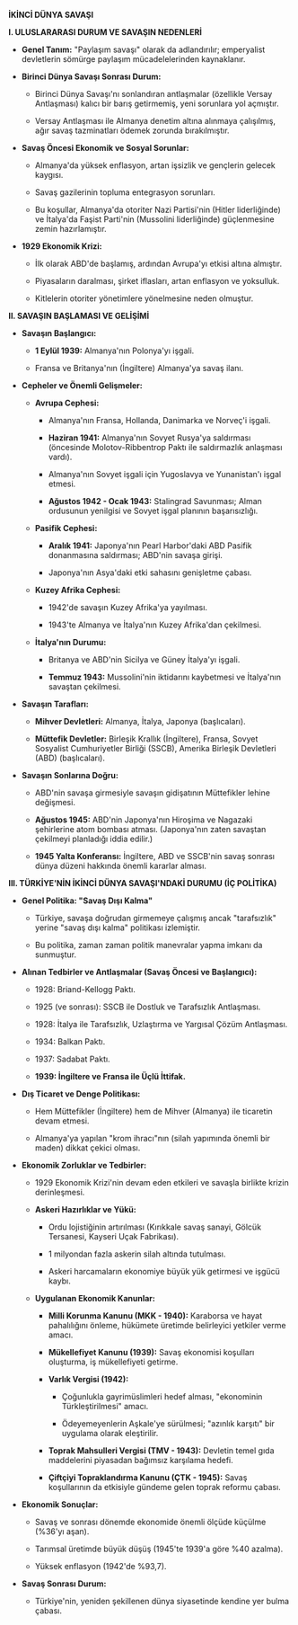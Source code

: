 
**İKİNCİ DÜNYA SAVAŞI**

**I. ULUSLARARASI DURUM VE SAVAŞIN NEDENLERİ**

- **Genel Tanım:** "Paylaşım savaşı" olarak da adlandırılır; emperyalist devletlerin sömürge paylaşım mücadelelerinden kaynaklanır.
    
- **Birinci Dünya Savaşı Sonrası Durum:**
    
    - Birinci Dünya Savaşı'nı sonlandıran antlaşmalar (özellikle Versay Antlaşması) kalıcı bir barış getirmemiş, yeni sorunlara yol açmıştır.
        
    - Versay Antlaşması ile Almanya denetim altına alınmaya çalışılmış, ağır savaş tazminatları ödemek zorunda bırakılmıştır.
        
- **Savaş Öncesi Ekonomik ve Sosyal Sorunlar:**
    
    - Almanya'da yüksek enflasyon, artan işsizlik ve gençlerin gelecek kaygısı.
        
    - Savaş gazilerinin topluma entegrasyon sorunları.
        
    - Bu koşullar, Almanya'da otoriter Nazi Partisi'nin (Hitler liderliğinde) ve İtalya'da Faşist Parti'nin (Mussolini liderliğinde) güçlenmesine zemin hazırlamıştır.
        
- **1929 Ekonomik Krizi:**
    
    - İlk olarak ABD'de başlamış, ardından Avrupa'yı etkisi altına almıştır.
        
    - Piyasaların daralması, şirket iflasları, artan enflasyon ve yoksulluk.
        
    - Kitlelerin otoriter yönetimlere yönelmesine neden olmuştur.
        

**II. SAVAŞIN BAŞLAMASI VE GELİŞİMİ**

- **Savaşın Başlangıcı:**
    
    - **1 Eylül 1939:** Almanya'nın Polonya'yı işgali.
        
    - Fransa ve Britanya'nın (İngiltere) Almanya'ya savaş ilanı.
        
- **Cepheler ve Önemli Gelişmeler:**
    
    - **Avrupa Cephesi:**
        
        - Almanya'nın Fransa, Hollanda, Danimarka ve Norveç'i işgali.
            
        - **Haziran 1941:** Almanya'nın Sovyet Rusya'ya saldırması (öncesinde Molotov-Ribbentrop Paktı ile saldırmazlık anlaşması vardı).
            
        - Almanya'nın Sovyet işgali için Yugoslavya ve Yunanistan'ı işgal etmesi.
            
        - **Ağustos 1942 - Ocak 1943:** Stalingrad Savunması; Alman ordusunun yenilgisi ve Sovyet işgal planının başarısızlığı.
            
    - **Pasifik Cephesi:**
        
        - **Aralık 1941:** Japonya'nın Pearl Harbor'daki ABD Pasifik donanmasına saldırması; ABD'nin savaşa girişi.
            
        - Japonya'nın Asya'daki etki sahasını genişletme çabası.
            
    - **Kuzey Afrika Cephesi:**
        
        - 1942'de savaşın Kuzey Afrika'ya yayılması.
	            
        - 1943'te Almanya ve İtalya'nın Kuzey Afrika'dan çekilmesi.
            
    - **İtalya'nın Durumu:**
        
        - Britanya ve ABD'nin Sicilya ve Güney İtalya'yı işgali.
            
        - **Temmuz 1943:** Mussolini'nin iktidarını kaybetmesi ve İtalya'nın savaştan çekilmesi.
            
- **Savaşın Tarafları:**
    
    - **Mihver Devletleri:** Almanya, İtalya, Japonya (başlıcaları).
        
    - **Müttefik Devletler:** Birleşik Krallık (İngiltere), Fransa, Sovyet Sosyalist Cumhuriyetler Birliği (SSCB), Amerika Birleşik Devletleri (ABD) (başlıcaları).
        
- **Savaşın Sonlarına Doğru:**
    
    - ABD'nin savaşa girmesiyle savaşın gidişatının Müttefikler lehine değişmesi.
        
    - **Ağustos 1945:** ABD'nin Japonya'nın Hiroşima ve Nagazaki şehirlerine atom bombası atması. (Japonya'nın zaten savaştan çekilmeyi planladığı iddia edilir.)
        
    - **1945 Yalta Konferansı:** İngiltere, ABD ve SSCB'nin savaş sonrası dünya düzeni hakkında önemli kararlar alması.
        

**III. TÜRKİYE'NİN İKİNCİ DÜNYA SAVAŞI'NDAKİ DURUMU (İÇ POLİTİKA)**

- **Genel Politika: "Savaş Dışı Kalma"**
    
    - Türkiye, savaşa doğrudan girmemeye çalışmış ancak "tarafsızlık" yerine "savaş dışı kalma" politikası izlemiştir.
        
    - Bu politika, zaman zaman politik manevralar yapma imkanı da sunmuştur.
        
- **Alınan Tedbirler ve Antlaşmalar (Savaş Öncesi ve Başlangıcı):**
    
    - 1928: Briand-Kellogg Paktı.
        
    - 1925 (ve sonrası): SSCB ile Dostluk ve Tarafsızlık Antlaşması.
        
    - 1928: İtalya ile Tarafsızlık, Uzlaştırma ve Yargısal Çözüm Antlaşması.
        
    - 1934: Balkan Paktı.
        
    - 1937: Sadabat Paktı.
        
    - **1939: İngiltere ve Fransa ile Üçlü İttifak.**
        
- **Dış Ticaret ve Denge Politikası:**
    
    - Hem Müttefikler (İngiltere) hem de Mihver (Almanya) ile ticaretin devam etmesi.
        
    - Almanya'ya yapılan "krom ihracı"nın (silah yapımında önemli bir maden) dikkat çekici olması.
        
- **Ekonomik Zorluklar ve Tedbirler:**
    
    - 1929 Ekonomik Krizi'nin devam eden etkileri ve savaşla birlikte krizin derinleşmesi.
        
    - **Askeri Hazırlıklar ve Yükü:**
        
        - Ordu lojistiğinin artırılması (Kırıkkale savaş sanayi, Gölcük Tersanesi, Kayseri Uçak Fabrikası).
            
        - 1 milyondan fazla askerin silah altında tutulması.
            
        - Askeri harcamaların ekonomiye büyük yük getirmesi ve işgücü kaybı.
            
    - **Uygulanan Ekonomik Kanunlar:**
        
        - **Milli Korunma Kanunu (MKK - 1940):** Karaborsa ve hayat pahalılığını önleme, hükümete üretimde belirleyici yetkiler verme amacı.
            
        - **Mükellefiyet Kanunu (1939):** Savaş ekonomisi koşulları oluşturma, iş mükellefiyeti getirme.
            
        - **Varlık Vergisi (1942):**
            
            - Çoğunlukla gayrimüslimleri hedef alması, "ekonominin Türkleştirilmesi" amacı.
                
            - Ödeyemeyenlerin Aşkale'ye sürülmesi; "azınlık karşıtı" bir uygulama olarak eleştirilir.
                
        - **Toprak Mahsulleri Vergisi (TMV - 1943):** Devletin temel gıda maddelerini piyasadan bağımsız karşılama hedefi.
            
        - **Çiftçiyi Topraklandırma Kanunu (ÇTK - 1945):** Savaş koşullarının da etkisiyle gündeme gelen toprak reformu çabası.
            
- **Ekonomik Sonuçlar:**
    
    - Savaş ve sonrası dönemde ekonomide önemli ölçüde küçülme (%36'yı aşan).
        
    - Tarımsal üretimde büyük düşüş (1945'te 1939'a göre %40 azalma).
        
    - Yüksek enflasyon (1942'de %93,7).
        
- **Savaş Sonrası Durum:**
    
    - Türkiye'nin, yeniden şekillenen dünya siyasetinde kendine yer bulma çabası.
        

